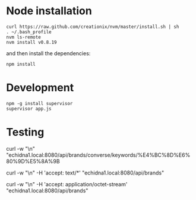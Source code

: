 
# Node installation

```
curl https://raw.github.com/creationix/nvm/master/install.sh | sh
. ~/.bash_profile
nvm ls-remote
nvm install v0.8.19
```

and then install the dependencies:

```
npm install
```

# Development

```
npm -g install supervisor
supervisor app.js
```

# Testing

curl -w "\n" "echidna1.local:8080/api/brands/converse/keywords/%E4%BC%8D%E6%80%9D%E5%8A%9B

curl -w "\n" -H 'accept: text/*' "echidna1.local:8080/api/brands"

curl -w "\n" -H 'accept: application/octet-stream' "echidna1.local:8080/api/brands"